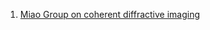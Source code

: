 

 1. [Miao Group on coherent diffractive imaging](http://www.physics.ucla.edu/research/imaging/index.html) 
